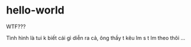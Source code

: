 # hello-world
WTF???

Tình hình là tui k biết cái gì diễn ra cả, ông thầy t kêu lm s t lm theo thôi ...

